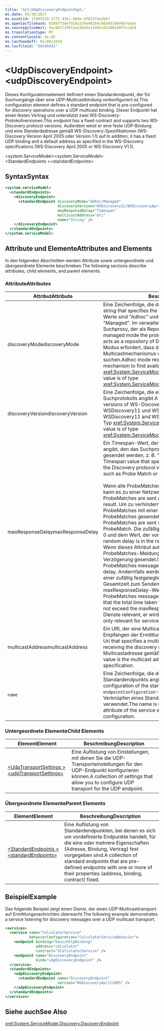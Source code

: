 ```yaml
---
title: '&lt;UdpDiscoveryEndpoint&gt;'
ms.date: 03/30/2017
ms.assetid: 1f485329-2771-43bc-88de-df8f2faa3bb7
ms.openlocfilehash: 6508f73de7920a339e40284c86b0d1d649e7eabe
ms.sourcegitcommit: 4ac80713f6faa220e5a119d5165308a58f7ccdc8
ms.translationtype: MT
ms.contentlocale: de-DE
ms.lasthandoff: 01/09/2019
ms.locfileid: "54145431"
---
```

# <a name="ltudpdiscoveryendpointgt"></a><span data-ttu-id="29b06-102">&lt;UdpDiscoveryEndpoint&gt;</span><span class="sxs-lookup"><span data-stu-id="29b06-102">&lt;udpDiscoveryEndpoint&gt;</span></span>
<span data-ttu-id="29b06-103">Dieses Konfigurationselement definiert einen Standardendpunkt, der für Suchvorgänge über eine UDP-Multicastbindung vorkonfiguriert ist.</span><span class="sxs-lookup"><span data-stu-id="29b06-103">This configuration element defines a standard endpoint that is pre-configured for discovery operations over a UDP multicast binding.</span></span> <span data-ttu-id="29b06-104">Dieser Endpunkt hat einen festen Vertrag und unterstützt zwei WS-Discovery-Protokollversionen.</span><span class="sxs-lookup"><span data-stu-id="29b06-104">This endpoint has a fixed contract and supports two WS-Discovery protocol versions.</span></span> <span data-ttu-id="29b06-105">Außerdem weist er eine feste UDP-Bindung und eine Standardadresse gemäß WS-Discovery-Spezifikationen (WS-Discovery Version April 2005 oder Version 1.1) auf.</span><span class="sxs-lookup"><span data-stu-id="29b06-105">In addition, it has a fixed UDP binding and a default address as specified in the WS-Discovery specifications (WS-Discovery April 2005 or WS-Discovery V1.1).</span></span>  
  
 <span data-ttu-id="29b06-106">\<system.ServiceModel></span><span class="sxs-lookup"><span data-stu-id="29b06-106">\<system.ServiceModel></span></span>  
<span data-ttu-id="29b06-107">\<StandardEndpoints ></span><span class="sxs-lookup"><span data-stu-id="29b06-107">\<standardEndpoints></span></span>  
  
## <a name="syntax"></a><span data-ttu-id="29b06-108">Syntax</span><span class="sxs-lookup"><span data-stu-id="29b06-108">Syntax</span></span>  
  
```xml  
<system.serviceModel>
  <standardEndpoints>
    <discoveryEndpoint>
      <standardEndpoint discoveryMode="Adhoc/Managed"
                        discoveryVersion="WSDiscovery11/WSDiscoveryApril2005"
                        maxResponseDelay="Timespan"
                        multicastAddress="Uri"
                        name="String" />
    </discoveryEndpoint>
  </standardEndpoints>
</system.serviceModel>
```  
  
## <a name="attributes-and-elements"></a><span data-ttu-id="29b06-109">Attribute und Elemente</span><span class="sxs-lookup"><span data-stu-id="29b06-109">Attributes and Elements</span></span>  
 <span data-ttu-id="29b06-110">In den folgenden Abschnitten werden Attribute sowie untergeordnete und übergeordnete Elemente beschrieben.</span><span class="sxs-lookup"><span data-stu-id="29b06-110">The following sections describe attributes, child elements, and parent elements.</span></span>  
  
### <a name="attributes"></a><span data-ttu-id="29b06-111">Attribute</span><span class="sxs-lookup"><span data-stu-id="29b06-111">Attributes</span></span>  
  
|<span data-ttu-id="29b06-112">Attribut</span><span class="sxs-lookup"><span data-stu-id="29b06-112">Attribute</span></span>|<span data-ttu-id="29b06-113">Beschreibung</span><span class="sxs-lookup"><span data-stu-id="29b06-113">Description</span></span>|  
|---------------|-----------------|  
|<span data-ttu-id="29b06-114">discoveryMode</span><span class="sxs-lookup"><span data-stu-id="29b06-114">discoveryMode</span></span>|<span data-ttu-id="29b06-115">Eine Zeichenfolge, die den Modus des Suchprotokolls angibt.</span><span class="sxs-lookup"><span data-stu-id="29b06-115">A string that specifies the mode of discovery protocol.</span></span> <span data-ttu-id="29b06-116">Gültige Werte sind "Adhoc" und "Managed".</span><span class="sxs-lookup"><span data-stu-id="29b06-116">Valid values are "Adhoc" and "Managed".</span></span> <span data-ttu-id="29b06-117">Im verwalteten Modus benötigt das Protokoll einen Suchproxy, der als Repository sichtbarer Dienste fungiert.</span><span class="sxs-lookup"><span data-stu-id="29b06-117">In managed mode the protocol relies on a Discovery Proxy, which acts as a repository of Discoverable services.</span></span> <span data-ttu-id="29b06-118">Der Ad-hoc-Modus erfordert, dass das Protokoll den UDP-Multicastmechanismus verwendet, um verfügbare Dienste zu suchen.</span><span class="sxs-lookup"><span data-stu-id="29b06-118">Adhoc mode requires the protocol to use UDP multicast mechanism to find available services.</span></span> <span data-ttu-id="29b06-119">Dieser Wert ist vom Typ <xref:System.ServiceModel.Discovery.ServiceDiscoveryMode>.</span><span class="sxs-lookup"><span data-stu-id="29b06-119">This value is of type <xref:System.ServiceModel.Discovery.ServiceDiscoveryMode>.</span></span>|  
|<span data-ttu-id="29b06-120">discoveryVersion</span><span class="sxs-lookup"><span data-stu-id="29b06-120">discoveryVersion</span></span>|<span data-ttu-id="29b06-121">Eine Zeichenfolge, die eine der zwei Versionen des WS-Suchprotokolls angibt.</span><span class="sxs-lookup"><span data-stu-id="29b06-121">A string that specifies one of the two versions of WS-Discovery protocol.</span></span> <span data-ttu-id="29b06-122">Gültige Werte sind WSDiscovery11 und WSDiscoveryApril2005.</span><span class="sxs-lookup"><span data-stu-id="29b06-122">Valid values are WSDiscovery11 and WSDiscoveryApril2005.</span></span> <span data-ttu-id="29b06-123">Dieser Wert ist vom Typ <xref:System.ServiceModel.Discovery.DiscoveryVersion>.</span><span class="sxs-lookup"><span data-stu-id="29b06-123">This value is of type <xref:System.ServiceModel.Discovery.DiscoveryVersion>.</span></span>|  
|<span data-ttu-id="29b06-124">maxResponseDelay</span><span class="sxs-lookup"><span data-stu-id="29b06-124">maxResponseDelay</span></span>|<span data-ttu-id="29b06-125">Ein Timespan-Wert, der den maximalen Wert für die Verzögerung angibt, den das Suchprotokoll wartet, bis bestimmte Meldungen gesendet werden, z. B. "Probe Match" oder "Resolve Match".</span><span class="sxs-lookup"><span data-stu-id="29b06-125">A Timespan value that specifies the maximum value for the delay the Discovery protocol will wait before sending certain messages such as Probe Match or Resolve Match.</span></span><br /><br /> <span data-ttu-id="29b06-126">Wenn alle ProbeMatches zur gleichen Zeit gesendet werden, kann es zu einer Netzwerküberlastung kommen.</span><span class="sxs-lookup"><span data-stu-id="29b06-126">If all ProbeMatches are sent at the same time, a network storm may result.</span></span> <span data-ttu-id="29b06-127">Um zu verhindern, dass dieser Fall eintritt, werden ProbeMatches mit einer zufälligen Verzögerung zwischen den ProbeMatches gesendet.</span><span class="sxs-lookup"><span data-stu-id="29b06-127">To prevent this from occurring, ProbeMatches are sent with a random delay between each ProbeMatch.</span></span> <span data-ttu-id="29b06-128">Die zufällige Verzögerung liegt im Bereich zwischen 0 und dem Wert, der von diesem Attribut festgelegt wurde.</span><span class="sxs-lookup"><span data-stu-id="29b06-128">The random delay is in the range of 0 to the value set by this attribute.</span></span> <span data-ttu-id="29b06-129">Wenn dieses Attribut auf 0 festgelegt wird, werden die ProbeMatches-Meldungen in einer engen Schleife ohne Verzögerung gesendet.</span><span class="sxs-lookup"><span data-stu-id="29b06-129">If this attribute is set to 0, then the ProbeMatches messages are sent in a tight loop without any delay.</span></span> <span data-ttu-id="29b06-130">Andernfalls werden die ProbeMatches-Meldungen mit einer zufällig festgelegten Verzögerung gesendet, sodass die Gesamtzeit zum Senden aller ProbeMatches-Meldungen den maxResponseDelay-Wert nicht überschreitet.</span><span class="sxs-lookup"><span data-stu-id="29b06-130">Otherwise, the ProbeMatches messages are sent with some random delay such that the total time taken to send all ProbeMatches messages does not exceed the maxResponseDelay.</span></span> <span data-ttu-id="29b06-131">Dieser Wert ist nur für Dienste relevant, er wird nicht von Clients verwendet.</span><span class="sxs-lookup"><span data-stu-id="29b06-131">This value is only relevant for services, it is not used by clients.</span></span>|  
|<span data-ttu-id="29b06-132">multicastAddress</span><span class="sxs-lookup"><span data-stu-id="29b06-132">multicastAddress</span></span>|<span data-ttu-id="29b06-133">Ein URI, der eine Multicastadresse angibt, die zum Senden und Empfangen der Ermittlungsnachrichten verwendet werden soll.</span><span class="sxs-lookup"><span data-stu-id="29b06-133">A Uri that specifies a multicast address to use for sending and receiving the discovery messages.</span></span> <span data-ttu-id="29b06-134">Der Standardwert ist die Multicastadresse gemäß der Protokollspezifikation.</span><span class="sxs-lookup"><span data-stu-id="29b06-134">The default value is the multicast address as conformant to the protocol specification.</span></span>|  
|`name`|<span data-ttu-id="29b06-135">Eine Zeichenfolge, die den Namen der Konfiguration des Standardendpunkts angibt.</span><span class="sxs-lookup"><span data-stu-id="29b06-135">A String that specifies the name of the configuration of the standard endpoint.</span></span> <span data-ttu-id="29b06-136">Der Name wird im `endpointConfiguration`-Attribut des Dienstendpunkts zum Verknüpfen eines Standardendpunkts mit der Konfiguration verwendet.</span><span class="sxs-lookup"><span data-stu-id="29b06-136">The name is used in the `endpointConfiguration` attribute of the service endpoint to link a standard endpoint to its configuration.</span></span>|  
  
### <a name="child-elements"></a><span data-ttu-id="29b06-137">Untergeordnete Elemente</span><span class="sxs-lookup"><span data-stu-id="29b06-137">Child Elements</span></span>  
  
|<span data-ttu-id="29b06-138">Element</span><span class="sxs-lookup"><span data-stu-id="29b06-138">Element</span></span>|<span data-ttu-id="29b06-139">Beschreibung</span><span class="sxs-lookup"><span data-stu-id="29b06-139">Description</span></span>|  
|-------------|-----------------|  
|[<span data-ttu-id="29b06-140">\<UdpTransportSettings ></span><span class="sxs-lookup"><span data-stu-id="29b06-140">\<udpTransportSettings></span></span>](../../../../../docs/framework/configure-apps/file-schema/wcf/udptransportsettings.md)|<span data-ttu-id="29b06-141">Eine Auflistung von Einstellungen, mit denen Sie die UDP-Transporteinstellungen für den UDP-Endpunkt konfigurieren können.</span><span class="sxs-lookup"><span data-stu-id="29b06-141">A collection of settings that allow you to configure UDP transport for the UDP endpoint.</span></span>|  
  
### <a name="parent-elements"></a><span data-ttu-id="29b06-142">Übergeordnete Elemente</span><span class="sxs-lookup"><span data-stu-id="29b06-142">Parent Elements</span></span>  
  
|<span data-ttu-id="29b06-143">Element</span><span class="sxs-lookup"><span data-stu-id="29b06-143">Element</span></span>|<span data-ttu-id="29b06-144">Beschreibung</span><span class="sxs-lookup"><span data-stu-id="29b06-144">Description</span></span>|  
|-------------|-----------------|  
|[<span data-ttu-id="29b06-145">\<StandardEndpoints ></span><span class="sxs-lookup"><span data-stu-id="29b06-145">\<standardEndpoints></span></span>](../../../../../docs/framework/configure-apps/file-schema/wcf/standardendpoints.md)|<span data-ttu-id="29b06-146">Eine Auflistung von Standardendpunkten, bei denen es sich um vordefinierte Endpunkte handelt, für die eine oder mehrere Eigenschaften (Adresse, Bindung, Vertrag) fest vorgegeben sind.</span><span class="sxs-lookup"><span data-stu-id="29b06-146">A collection of standard endpoints that are pre-defined endpoints with one or more of their properties (address, binding, contract) fixed.</span></span>|  
  
## <a name="example"></a><span data-ttu-id="29b06-147">Beispiel</span><span class="sxs-lookup"><span data-stu-id="29b06-147">Example</span></span>  
 <span data-ttu-id="29b06-148">Das folgende Beispiel zeigt einen Dienst, der einen UDP-Multicasttransport auf Ermittlungsnachrichten überwacht.</span><span class="sxs-lookup"><span data-stu-id="29b06-148">The following example demonstrates a service listening for discovery messages over a UDP multicast transport.</span></span>  
  
```xml  
<services>
  <service name="CalculatorService"
           behaviorConfiguration="CalculatorServiceBehavior">
    <endpoint binding="basicHttpBinding"
              address="calculator"
              contract="ICalculatorService" />
    <endpoint name="DiscoveryEndpoint"
              kind="udpDiscoveryEndpoint" />
  </service>
  <standardEndpoints>
    <udpDiscoveryEndpoint>
      <standardEndpoint name="DiscoveryEndpoint"
                        version="WSDiscoveryApril2005" />
    </udpDiscoveryEndpoint>
  </standardEndpoints>
</services>
```  
  
## <a name="see-also"></a><span data-ttu-id="29b06-149">Siehe auch</span><span class="sxs-lookup"><span data-stu-id="29b06-149">See Also</span></span>  
 <xref:System.ServiceModel.Discovery.DiscoveryEndpoint>
